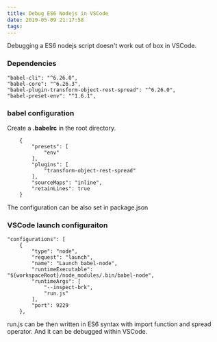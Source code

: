 ```yaml
---
title: Debug ES6 Nodejs in VSCode
date: 2019-05-09 21:17:58
tags:
---
```


Debugging a ES6 nodejs script doesn't work out of box in VSCode. 

### Dependencies

    "babel-cli": "^6.26.0",
    "babel-core": "^6.26.3",
    "babel-plugin-transform-object-rest-spread": "^6.26.0",
    "babel-preset-env": "^1.6.1",

### babel configuration

Create a **.babelrc** in the root directory.

```
    {
        "presets": [
            "env"
        ],
        "plugins": [
            "transform-object-rest-spread"
        ],
        "sourceMaps": "inline",
        "retainLines": true
    }
```

The configuration can be also set in package.json

### VSCode launch configuraiton

    "configurations": [
        {
            "type": "node",
            "request": "launch",
            "name": "Launch babel-node",
            "runtimeExecutable": "${workspaceRoot}/node_modules/.bin/babel-node",
            "runtimeArgs": [
                "--inspect-brk",
                "run.js"
            ],
            "port": 9229
        },

run.js can be then written in ES6 syntax with import function and spread operator. And it can be debugged within VSCode. 
